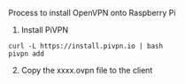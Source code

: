 Process to install OpenVPN onto Raspberry Pi

1. Install PiVPN

```
curl -L https://install.pivpn.io | bash
pivpn add
```

2. Copy the xxxx.ovpn file to the client






